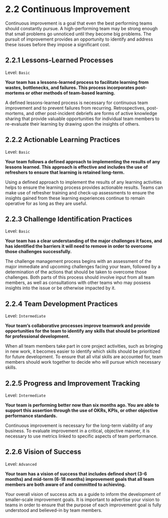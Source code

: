 # 2.2 Continuous Improvement
Continuous improvement is a goal that even the best performing teams should constantly pursue. A high-performing team may be strong enough that small problems go unnoticed until they become big problems. The pursuit of improvement provides an opportunity to identify and address these issues before they impose a significant cost.

## 2.2.1 Lessons-Learned Processes
Level: `Basic`

**Your team has a lessons-learned process to facilitate learning from wastes, bottlenecks, and failures. This process incorporates post-mortems or other methods of team-based learning.**

A defined lessons-learned process is necessary for continuous team improvement and to prevent failures from recurring. Retrospectives, post-mortems, and other post-incident debriefs are forms of active knowledge sharing that provide valuable opportunities for individual team members to re-evaluate their learning by drawing upon the insights of others.

## 2.2.2 Actionable Learning Practices
Level: `Basic`

**Your team follows a defined approach to implementing the results of any lessons learned. This approach is effective and includes the use of refreshers to ensure that learning is retained long-term.**

Using a defined approach to implement the results of any learning activities helps to ensure the learning process provides actionable results. Teams can make use of refresher training and check-up assessments to ensure the insights gained from these learning experiences continue to remain operative for as long as they are useful.

## 2.2.3 Challenge Identification Practices
Level: `Basic`

**Your team has a clear understanding of the major challenges it faces, and has identified the barriers it will need to remove in order to overcome those challenges successfully.**

The challenge management process begins with an assessment of the major immediate and upcoming challenges facing your team, followed by a determination of the actions that should be taken to overcome those challenges. Both parts of this process should involve input from all team members, as well as consultations with other teams who may possess insights into the issue or be otherwise impacted by it.

## 2.2.4 Team Development Practices
Level: `Intermediate`

**Your team’s collaborative processes improve teamwork and provide opportunities for the team to identify any skills that should be prioritized for professional development.**

When all team members take part in core project activities, such as bringing in new work, it becomes easier to identify which skills should be prioritized for future development. To ensure that all vital skills are accounted for, team members should work together to decide who will pursue which necessary skills.

## 2.2.5 Progress and Improvement Tracking
Level: `Intermediate`

**Your team is performing better now than six months ago. You are able to support this assertion through the use of OKRs, KPIs, or other objective performance standards.**

Continuous improvement is necessary for the long-term viability of any business. To evaluate improvement in a critical, objective manner, it is necessary to use metrics linked to specific aspects of team performance.

## 2.2.6 Vision of Success
Level: `Advanced`

**Your team has a vision of success that includes defined short (3-6 months) and mid-term (6-18 months) improvement goals that all team members are both aware of and committed to achieving.**

Your overall vision of success acts as a guide to inform the development of smaller-scale improvement goals. It is important to advertise your vision to teams in order to ensure that the purpose of each improvement goal is fully understood and believed-in by team members.
